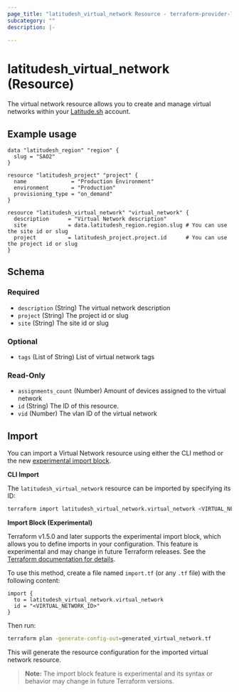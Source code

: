 ```yaml
---
page_title: "latitudesh_virtual_network Resource - terraform-provider-latitudesh"
subcategory: ""
description: |-
  
---
```


# latitudesh_virtual_network (Resource)

The virtual network resource allows you to create and manage virtual networks within your [Latitude.sh](https://latitude.sh/) account.

## Example usage

```hcl
data "latitudesh_region" "region" {
  slug = "SAO2"
}

resource "latitudesh_project" "project" {
  name              = "Production Environment"
  environment       = "Production"
  provisioning_type = "on_demand"
}

resource "latitudesh_virtual_network" "virtual_network" {
  description      = "Virtual Network description"
  site             = data.latitudesh_region.region.slug # You can use the site id or slug
  project          = latitudesh_project.project.id      # You can use the project id or slug
}
```

<!-- schema generated by tfplugindocs -->
## Schema

### Required

- `description` (String) The virtual network description
- `project` (String) The project id or slug
- `site` (String) The site id or slug

### Optional

- `tags` (List of String) List of virtual network tags

### Read-Only

- `assignments_count` (Number) Amount of devices assigned to the virtual network
- `id` (String) The ID of this resource.
- `vid` (Number) The vlan ID of the virtual network

## Import

You can import a Virtual Network resource using either the CLI method or the new [experimental import block](https://developer.hashicorp.com/terraform/language/import).

**CLI Import**

The `latitudesh_virtual_network` resource can be imported by specifying its ID:

```sh
terraform import latitudesh_virtual_network.virtual_network <VIRTUAL_NETWORK_ID>
```

**Import Block (Experimental)**

Terraform v1.5.0 and later supports the experimental import block, which allows you to define imports in your configuration. This feature is experimental and may change in future Terraform releases. See the [Terraform documentation for details](https://developer.hashicorp.com/terraform/language/import).

To use this method, create a file named `import.tf` (or any `.tf` file) with the following content:

```hcl
import {
  to = latitudesh_virtual_network.virtual_network
  id = "<VIRTUAL_NETWORK_ID>"
}
```

Then run:

```sh
terraform plan -generate-config-out=generated_virtual_network.tf
```

This will generate the resource configuration for the imported virtual network resource.

> **Note:** The import block feature is experimental and its syntax or behavior may change in future Terraform versions.
